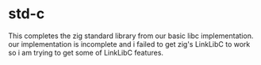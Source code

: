 # std-c
This completes the zig standard library from our basic libc implementation.
our implementation is incomplete and i failed to get zig's LinkLibC to work so i am trying to get some of LinkLibC features.
